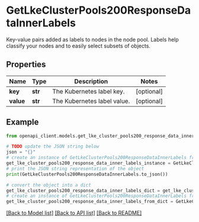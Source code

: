 # GetLkeClusterPools200ResponseDataInnerLabels

Key-value pairs added as labels to nodes in the node pool. Labels help classify your nodes and to easily select subsets of objects.

## Properties

Name | Type | Description | Notes
------------ | ------------- | ------------- | -------------
**key** | **str** | The Kubernetes label key. | [optional] 
**value** | **str** | The Kubernetes label value. | [optional] 

## Example

```python
from openapi_client.models.get_lke_cluster_pools200_response_data_inner_labels import GetLkeClusterPools200ResponseDataInnerLabels

# TODO update the JSON string below
json = "{}"
# create an instance of GetLkeClusterPools200ResponseDataInnerLabels from a JSON string
get_lke_cluster_pools200_response_data_inner_labels_instance = GetLkeClusterPools200ResponseDataInnerLabels.from_json(json)
# print the JSON string representation of the object
print(GetLkeClusterPools200ResponseDataInnerLabels.to_json())

# convert the object into a dict
get_lke_cluster_pools200_response_data_inner_labels_dict = get_lke_cluster_pools200_response_data_inner_labels_instance.to_dict()
# create an instance of GetLkeClusterPools200ResponseDataInnerLabels from a dict
get_lke_cluster_pools200_response_data_inner_labels_from_dict = GetLkeClusterPools200ResponseDataInnerLabels.from_dict(get_lke_cluster_pools200_response_data_inner_labels_dict)
```
[[Back to Model list]](../README.md#documentation-for-models) [[Back to API list]](../README.md#documentation-for-api-endpoints) [[Back to README]](../README.md)


